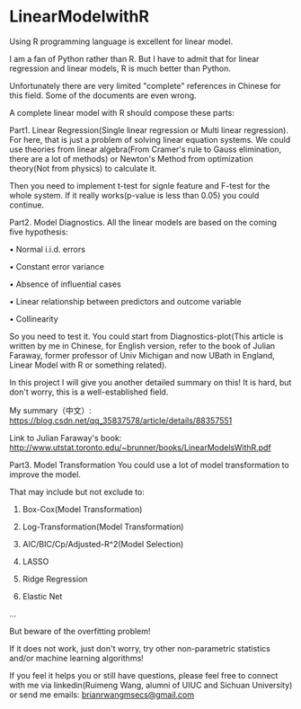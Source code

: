 # LinearModelwithR
Using R programming language is excellent for linear model. 

I am a fan of Python rather than R. But I have to admit that for linear regression and linear models, R is much better than Python.

Unfortunately there are very limited "complete" references in Chinese for this field. Some of the documents are even wrong. 

A complete linear model with R should compose these parts:

Part1. Linear Regression(Single linear regression or Multi linear regression). 
For here, that is just a problem of solving linear equation systems. We could use theories from linear algebra(From Cramer's rule to Gauss elimination, there are a lot of methods) or Newton's Method from optimization theory(Not from physics) to calculate it.

Then you need to implement t-test for signle feature and F-test for the whole system. If it really works(p-value is less than 0.05) you could continue.

Part2. Model Diagnostics.
All the linear models are based on the coming five hypothesis:

• Normal i.i.d. errors

• Constant error variance

• Absence of influential cases

• Linear relationship between predictors and outcome variable

• Collinearity

So you need to test it. You could start from Diagnostics-plot(This article is written by me in Chinese, for English version, refer to the book of Julian Faraway, former professor of Univ Michigan and now UBath in England, Linear Model with R or something related).

In this project I will give you another detailed summary on this! It is hard, but don't worry, this is a well-established field.

My summary（中文）:
https://blog.csdn.net/qq_35837578/article/details/88357551

Link to Julian Faraway's book:
http://www.utstat.toronto.edu/~brunner/books/LinearModelsWithR.pdf

Part3. Model Transformation
You could use a lot of model transformation to improve the model. 

That may include but not exclude to:

1. Box-Cox(Model Transformation)

2. Log-Transformation(Model Transformation)

3. AIC/BIC/Cp/Adjusted-R^2(Model Selection)

4. LASSO

5. Ridge Regression

6. Elastic Net

...

But beware of the overfitting problem!

If it does not work, just don't worry, try other non-parametric statistics and/or machine learning algorithms!

If you feel it helps you or still have questions, please feel free to connect with me via linkedin(Ruimeng Wang, alumni of UIUC and Sichuan University) or send me emails: brianrwangmsecs@gmail.com 
